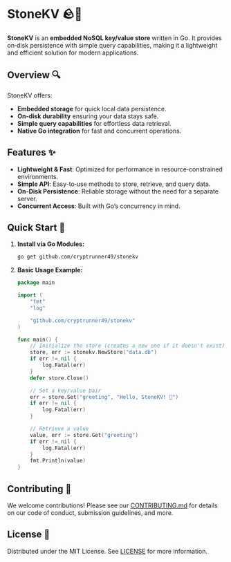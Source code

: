 # StoneKV 🪨🚀

**StoneKV** is an **embedded NoSQL key/value store** written in Go. It provides on‑disk persistence with simple query capabilities, making it a lightweight and efficient solution for modern applications.

## Overview 🔍

StoneKV offers:

- **Embedded storage** for quick local data persistence.
- **On‑disk durability** ensuring your data stays safe.
- **Simple query capabilities** for effortless data retrieval.
- **Native Go integration** for fast and concurrent operations.

## Features ✨

- **Lightweight & Fast**: Optimized for performance in resource‑constrained environments.
- **Simple API**: Easy-to‑use methods to store, retrieve, and query data.
- **On‑Disk Persistence**: Reliable storage without the need for a separate server.
- **Concurrent Access**: Built with Go’s concurrency in mind.

## Quick Start 🚀

1. **Install via Go Modules:**

   ```bash
   go get github.com/cryptrunner49/stonekv
   ```  

2. **Basic Usage Example:**

   ```go
   package main  

   import (
       "fmt"
       "log"

       "github.com/cryptrunner49/stonekv"
   )

   func main() {
       // Initialize the store (creates a new one if it doesn't exist)
       store, err := stonekv.NewStore("data.db")
       if err != nil {
           log.Fatal(err)
       }
       defer store.Close()

       // Set a key/value pair
       err = store.Set("greeting", "Hello, StoneKV! 👋")
       if err != nil {
           log.Fatal(err)
       }

       // Retrieve a value
       value, err := store.Get("greeting")
       if err != nil {
           log.Fatal(err)
       }
       fmt.Println(value)
   }
   ```

## Contributing 🤝

We welcome contributions! Please see our [CONTRIBUTING.md](./CONTRIBUTING.md) for details on our code of conduct, submission guidelines, and more.

## License 📜

Distributed under the MIT License. See [LICENSE](./LICENSE) for more information.
